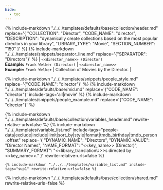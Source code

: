```yaml
---
hide:
  - toc
---
```

{%
    include-markdown "./../../templates/defaults/base/collection/header.md"
    replace='{
        "COLLECTION": "Director",
        "CODE_NAME": "director",
        "DESCRIPTION": "dynamically create collections based on the most popular directors in your library",
        "LIBRARY_TYPE": "Movie",
        "SECTION_NUMBER": "150"
    }'
%}
{% include-markdown "./../../templates/snippets/separator_line.md" replace='{"SEPARATOR": "Directors"}' %}
| `<<director_name>> (Director)`<br>**Example:** `Frank Welker (Director)` | `<<director_name>>`<br>**Example:** `Frank Welker` | Collection of Movies by the Director. |

{% include-markdown "./../../templates/snippets/people_style.md" replace='{"CODE_NAME": "director"}' %}
{% include-markdown "./../../templates/defaults/base/mid.md" replace='{"CODE_NAME": "director"}' include-tags='all|movie' %}
    {% include-markdown "./../../templates/snippets/people_example.md" replace='{"CODE_NAME": "director"}' %}

{% include-markdown "./../../templates/defaults/base/collection/variables_header.md" rewrite-relative-urls=false %}
    {%
        include-markdown "./../../templates/variable_list.md"
        include-tags="people-data|exclude|include|limit|sort_by|style|format|tmdb_birthday|tmdb_person_offset"
        replace='{
            "DYNAMIC_NAME": "Directors", 
            "DYNAMIC_VALUE": "Director Names",
            "NAME_FORMAT": "<<key_name>> (Director)",
            "SUMMARY_FORMAT": "<<library_translationU>>s directed by <<key_name>>."
        }'
        rewrite-relative-urls=false
    %}

    {% include-markdown "./../../templates/variable_list.md" include-tags="sup1" rewrite-relative-urls=false %}

{% include-markdown "./../../templates/defaults/base/collection/shared.md" rewrite-relative-urls=false %}
